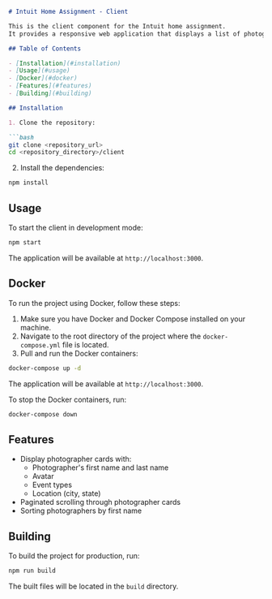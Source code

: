 
```markdown
# Intuit Home Assignment - Client

This is the client component for the Intuit home assignment. 
It provides a responsive web application that displays a list of photographers.

## Table of Contents

- [Installation](#installation)
- [Usage](#usage)
- [Docker](#docker)
- [Features](#features)
- [Building](#building)

## Installation

1. Clone the repository:

```bash
git clone <repository_url>
cd <repository_directory>/client
```

2. Install the dependencies:

```bash
npm install
```

## Usage

To start the client in development mode:

```bash
npm start
```

The application will be available at `http://localhost:3000`.

## Docker

To run the project using Docker, follow these steps:

1. Make sure you have Docker and Docker Compose installed on your machine.
2. Navigate to the root directory of the project where the `docker-compose.yml` file is located.
3. Pull and run the Docker containers:

```bash
docker-compose up -d
```

The application will be available at `http://localhost:3000`.

To stop the Docker containers, run:

```bash
docker-compose down
```

## Features

- Display photographer cards with:
  - Photographer's first name and last name
  - Avatar
  - Event types
  - Location (city, state)
- Paginated scrolling through photographer cards
- Sorting photographers by first name

## Building

To build the project for production, run:

```bash
npm run build
```

The built files will be located in the `build` directory.